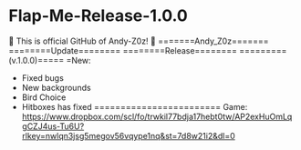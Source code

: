 # Flap-Me-Release-1.0.0
🚀 This is official GitHub of Andy-Z0z! 🚀
=======Andy_Z0z=======
========Update========
========Release========
=========(v.1.0.0)=====
=New:
- Fixed bugs
- New backgrounds
- Bird Choice
- Hitboxes has fixed
========================
Game: https://www.dropbox.com/scl/fo/trwkil77bdja17hebt0tw/AP2exHuOmLqgCZJ4us-Tu6U?rlkey=nwlqn3jsg5megov56vqype1nq&st=7d8w21i2&dl=0
